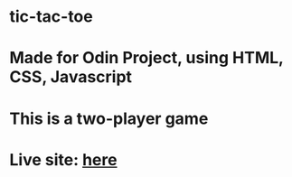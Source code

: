 # tic-tac-toe

# Made for Odin Project, using HTML, CSS, Javascript

# This is a two-player game

# Live site: [here](https://dhruthik0.github.io/tic-tac-toe/)
